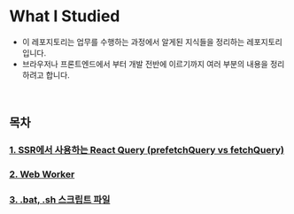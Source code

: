 # What I Studied

- 이 레포지토리는 업무를 수행하는 과정에서 알게된 지식들을 정리하는 레포지토리입니다.
- 브라우저나 프론트엔드에서 부터 개발 전반에 이르기까지 여러 부분의 내용을 정리하려고 합니다.

<br />

## 목차

### [1. SSR에서 사용하는 React Query (prefetchQuery vs fetchQuery)](https://github.com/muilyang12/what_i_studied/blob/main/01-react-query-ssr.md)

### [2. Web Worker](https://github.com/muilyang12/what_i_studied/blob/main/02-web-worker.md)

### [3. .bat, .sh 스크립트 파일](https://github.com/muilyang12/what_i_studied/blob/main/03-script-file.md)
